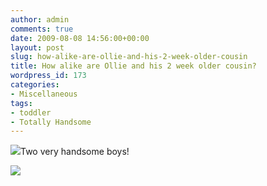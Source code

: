 ```yaml
---
author: admin
comments: true
date: 2009-08-08 14:56:00+00:00
layout: post
slug: how-alike-are-ollie-and-his-2-week-older-cousin
title: How alike are Ollie and his 2 week older cousin?
wordpress_id: 173
categories:
- Miscellaneous
tags:
- toddler
- Totally Handsome
---
```


[![](http://2.bp.blogspot.com/_C-ub7-hXVgE/Sn2UzXlxxpI/AAAAAAAAHyY/-7jnVMJ1_Ns/s400/IMG_4827.JPG)](http://2.bp.blogspot.com/_C-ub7-hXVgE/Sn2UzXlxxpI/AAAAAAAAHyY/-7jnVMJ1_Ns/s1600/IMG_4827.JPG)Two very handsome boys!

![](https://blogger.googleusercontent.com/tracker/251139911615938991-1490165585395128500?l=www.outmumbered.com)
